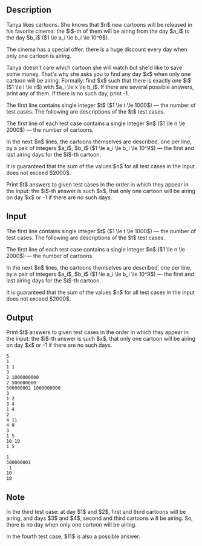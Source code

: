 ## Description

<div><p>Tanya likes cartoons. She knows that $n$ new cartoons will be released in his favorite cinema: the $i$-th of them will be airing from the day $a_i$ to the day $b_i$ ($1 \le a_i \le b_i \le 10^9$).</p><p>The cinema has a special offer: there is a huge discount every day when only one cartoon is airing.</p><p>Tanya doesn't care which cartoon she will watch but she'd like to save some money. That's why she asks you to find any day $x$ when only one cartoon will be airing. Formally: find $x$ such that there is exactly one $i$ ($1 \le i \le n$) with $a_i \le x \le b_i$. If there are several possible answers, print any of them. If there is no such day, print <span class="tex-font-style-tt">-1</span>.</p></div><div class="input-specification"><p>The first line contains single integer $t$ ($1 \le t \le 1000$) — the number of test cases. The following are descriptions of the $t$ test cases.</p><p>The first line of each test case contains a single integer $n$ ($1 \le n \le 2000$) — the number of cartoons.</p><p>In the next $n$ lines, the cartoons themselves are described, one per line, by a pair of integers $a_i$, $b_i$ ($1 \le a_i \le b_i \le 10^9$) — the first and last airing days for the $i$-th cartoon.</p><p>It is guaranteed that the sum of the values $n$ for all test cases in the input does not exceed $2000$.</p></div><div class="output-specification"><p>Print $t$ answers to given test cases in the order in which they appear in the input: the $i$-th answer is such $x$, that only one cartoon will be airing on day $x$ or <span class="tex-font-style-tt">-1</span> if there are no such days.</p></div>

## Input

<p>The first line contains single integer $t$ ($1 \le t \le 1000$) — the number of test cases. The following are descriptions of the $t$ test cases.</p><p>The first line of each test case contains a single integer $n$ ($1 \le n \le 2000$) — the number of cartoons.</p><p>In the next $n$ lines, the cartoons themselves are described, one per line, by a pair of integers $a_i$, $b_i$ ($1 \le a_i \le b_i \le 10^9$) — the first and last airing days for the $i$-th cartoon.</p><p>It is guaranteed that the sum of the values $n$ for all test cases in the input does not exceed $2000$.</p>

## Output

<p>Print $t$ answers to given test cases in the order in which they appear in the input: the $i$-th answer is such $x$, that only one cartoon will be airing on day $x$ or <span class="tex-font-style-tt">-1</span> if there are no such days.</p>





```input1
5
1
1 1
3
2 1000000000
2 500000000
500000002 1000000000
3
1 2
3 4
1 4
2
4 11
4 9
3
1 5
10 10
1 5
```




```output1
1
500000001
-1
10
10
```



## Note

<p>In the third test case: at day $1$ and $2$, first and third cartoons will be airing, and days $3$ and $4$, second and third cartoons will be airing. So, there is no day when only one cartoon will be airing.</p><p>In the fourth test case, $11$ is also a possible answer.</p>

